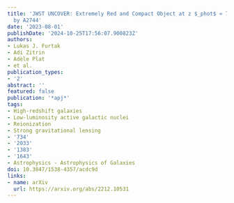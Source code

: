 ```yaml
---
title: 'JWST UNCOVER: Extremely Red and Compact Object at z $_phot$ ≃ 7.6 Triply Imaged
  by A2744'
date: '2023-08-01'
publishDate: '2024-10-25T17:56:07.900823Z'
authors:
- Lukas J. Furtak
- Adi Zitrin
- Adèle Plat
- et al.
publication_types:
- '2'
abstract: ''
featured: false
publication: '*apj*'
tags:
- High-redshift galaxies
- Low-luminosity active galactic nuclei
- Reionization
- Strong gravitational lensing
- '734'
- '2033'
- '1383'
- '1643'
- Astrophysics - Astrophysics of Galaxies
doi: 10.3847/1538-4357/acdc9d
links:
- name: arXiv
  url: https://arxiv.org/abs/2212.10531
---
```

